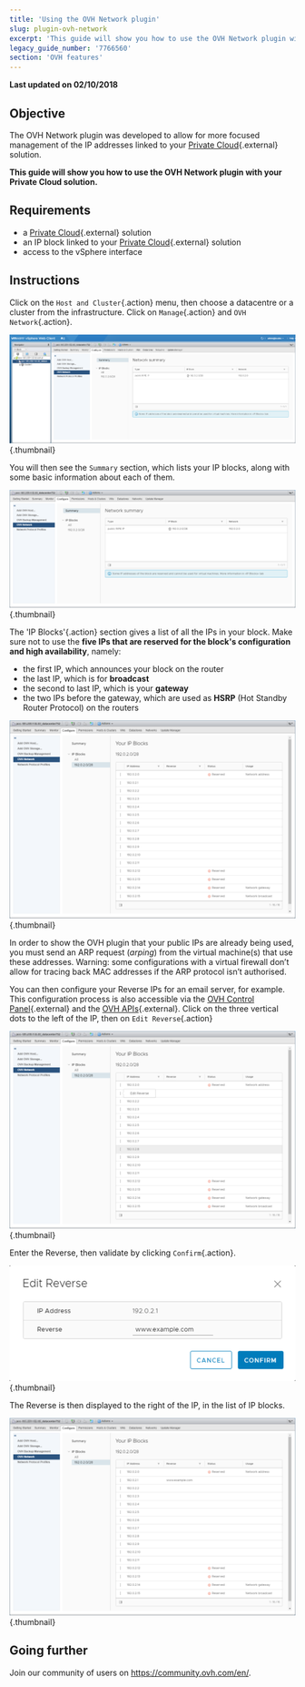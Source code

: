 ```yaml
---
title: 'Using the OVH Network plugin'
slug: plugin-ovh-network
excerpt: 'This guide will show you how to use the OVH Network plugin with your Private Cloud solution'
legacy_guide_number: '7766560'
section: 'OVH features'
---
```


**Last updated on 02/10/2018**

## Objective

The OVH Network plugin was developed to allow for more focused management of the IP addresses linked to your [Private Cloud](https://www.ovh.co.uk/private-cloud/){.external} solution.

**This guide will show you how to use the OVH Network plugin with your Private Cloud solution.**

## Requirements

* a [Private Cloud](https://www.ovh.co.uk/private-cloud/){.external} solution
* an IP block linked to your [Private Cloud](https://www.ovh.co.uk/private-cloud/){.external} solution
* access to the vSphere interface

## Instructions

Click on the `Host and Cluster`{.action} menu, then choose a datacentre or a cluster from the infrastructure. Click on `Manage`{.action} and `OVH Network`{.action}.

![OVH Network plugin](images/network_01.png){.thumbnail}

You will then see the `Summary` section, which lists your IP blocks, along with some basic information about each of them.

![Information about IPs and blocks](images/network_02.png){.thumbnail}

The 'IP Blocks'{.action} section gives a list of all the IPs in your block. Make sure not to use the **five IPs that are reserved for the block's configuration and high availability**, namely:
* the first IP, which announces your block on the router
* the last IP, which is for **broadcast**
* the second to last IP, which is your **gateway**
* the two IPs before the gateway, which are used as  **HSRP** (Hot Standby Router Protocol) on the routers

![IP Blocks](images/network_03.png){.thumbnail}

In order to show the OVH plugin that your public IPs are already being used, you must send an ARP request (_arping_) from the virtual machine(s) that use these addresses. Warning: some configurations with a virtual firewall don’t allow for tracing back MAC addresses if the ARP protocol isn’t authorised.

You can then configure your Reverse IPs for an email server, for example. This configuration process is also accessible via the [OVH Control Panel](https://www.ovh.com/auth/?action=gotomanager){.external} and the [OVH APIs](https://api.ovh.com/){.external}. Click on the three vertical dots to the left of the IP, then on `Edit Reverse`{.action} 

![“Edit Reverse” button](images/network_04.png){.thumbnail}

Enter the Reverse, then validate by clicking `Confirm`{.action}.

![Editing the Reverse](images/network_05.png){.thumbnail}

The Reverse is then displayed to the right of the IP, in the list of IP blocks.

![Editing the IPs](images/network_06.png){.thumbnail}

## Going further

Join our community of users on <https://community.ovh.com/en/>.
